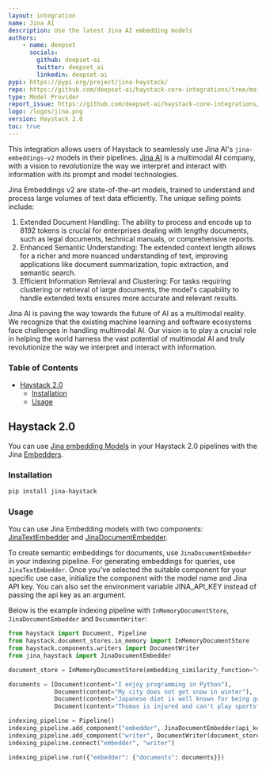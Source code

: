 ```yaml
---
layout: integration
name: Jina AI
description: Use the latest Jina AI embedding models
authors:
    - name: deepset
      socials:
        github: deepset-ai
        twitter: deepset_ai
        linkedin: deepset-ai
pypi: https://pypi.org/project/jina-haystack/
repo: https://github.com/deepset-ai/haystack-core-integrations/tree/main/integrations/jina
type: Model Provider
report_issue: https://github.com/deepset-ai/haystack-core-integrations/issues
logo: /logos/jina.png
version: Haystack 2.0
toc: true
---
```


This integration allows users of Haystack to seamlessly use Jina AI's `jina-embeddings-v2` models in their pipelines. [Jina AI](https://jina.ai/embeddings/) is a multimodal AI company, with a vision to revolutionize the way we interpret and interact with information with its prompt and model technologies.
 
Jina Embeddings v2 are state-of-the-art models, trained to understand and process large volumes of text data efficiently. The unique selling points include:

1. Extended Document Handling: The ability to process and encode up to 8192 tokens is crucial for enterprises dealing with lengthy documents, such as legal documents, technical manuals, or comprehensive reports.
2. Enhanced Semantic Understanding: The extended context length allows for a richer and more nuanced understanding of text, improving applications like document summarization, topic extraction, and semantic search.
3. Efficient Information Retrieval and Clustering: For tasks requiring clustering or retrieval of large documents, the model's capability to handle extended texts ensures more accurate and relevant results.

Jina AI is paving the way towards the future of AI as a multimodal reality. We recognize that the existing machine learning and software ecosystems face challenges in handling multimodal AI. Our vision is to play a crucial role in helping the world harness the vast potential of multimodal AI and truly revolutionize the way we interpret and interact with information.

### **Table of Contents**

- [Haystack 2.0](#haystack-20)
  - [Installation](#installation)
  - [Usage](#usage)

## Haystack 2.0

You can use [Jina embedding Models](https://jina.ai/embeddings) in your Haystack 2.0 pipelines with the Jina [Embedders](https://docs.haystack.deepset.ai/v2.0/docs/embedders).

### Installation

```bash
pip install jina-haystack
```

### Usage

You can use Jina Embedding models with two components: [JinaTextEmbedder](https://github.com/deepset-ai/haystack-core-integrations/blob/main/integrations/jina/src/jina_haystack/text_embedder.py) and [JinaDocumentEmbedder](https://github.com/deepset-ai/haystack-core-integrations/blob/main/integrations/jina/src/jina_haystack/document_embedder.py).

To create semantic embeddings for documents, use `JinaDocumentEmbedder` in your indexing pipeline. For generating embeddings for queries, use `JinaTextEmbedder`. Once you've selected the suitable component for your specific use case, initialize the component with the model name and Jina API key. You can also
set the environment variable JINA_API_KEY instead of passing the api key as an argument.

Below is the example indexing pipeline with `InMemoryDocumentStore`, `JinaDocumentEmbedder` and  `DocumentWriter`:

```python
from haystack import Document, Pipeline
from haystack.document_stores.in_memory import InMemoryDocumentStore
from haystack.components.writers import DocumentWriter
from jina_haystack import JinaDocumentEmbedder

document_store = InMemoryDocumentStore(embedding_similarity_function="cosine")

documents = [Document(content="I enjoy programming in Python"),
             Document(content="My city does not get snow in winter"),
             Document(content="Japanese diet is well known for being good for your health"),
             Document(content="Thomas is injured and can't play sports")]

indexing_pipeline = Pipeline()
indexing_pipeline.add_component("embedder", JinaDocumentEmbedder(api_key="JINA_API_KEY", model="jina-embeddings-v2-base-en"))
indexing_pipeline.add_component("writer", DocumentWriter(document_store=document_store))
indexing_pipeline.connect("embedder", "writer")

indexing_pipeline.run({"embedder": {"documents": documents}})
```


